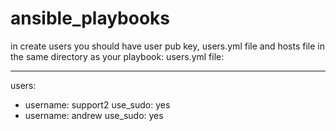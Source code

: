 # ansible_playbooks

in create users you should have user pub key, users.yml file and hosts file in the same directory as your playbook:
users.yml file:

---
users:
   - username: support2
     use_sudo: yes
  - username: andrew
    use_sudo: yes
